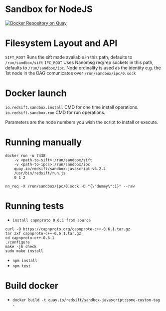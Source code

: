 # Sandbox for NodeJS
[![Docker Repository on Quay](https://quay.io/repository/redsift/sandbox-javascript/status "Docker Repository on Quay")](https://quay.io/repository/redsift/sandbox-javascript)

# Filesystem Layout and API

`SIFT_ROOT` Runs the sift made available in this path, defaults to `/run/sandbox/sift`
`IPC_ROOT` Uses Nanomsg req/rep sockets in this path, defaults to `/run/sandbox/ipc`. Node ordinality is used as the identity e.g. the 1st node in the DAG comunicates over `/run/sandbox/ipc/0.sock`

# Docker launch

`io.redsift.sandbox.install` CMD for one time install operations.
`io.redsift.sandbox.run` CMD for run operations.

Parameters are the node numbers you wish the script to install or execute.

# Running manually

	docker run -u 7438
		-v <path-to-sift>:/run/sandbox/sift
		-v <path-to-ipcs>:/run/sandbox/ipc
		quay.io/redsift/sandbox-javascript:v6.2.2
		/usr/bin/redsift/run.js
		0 1 2

`nn_req -X /run/sandbox/ipc/0.sock -D "{\"dummy\":1}" --raw`


# Running tests
 - `install capnproto 0.6.1 from source`
 ```
 curl -O https://capnproto.org/capnproto-c++-0.6.1.tar.gz
 tar zxf capnproto-c++-0.6.1.tar.gz
 cd capnproto-c++-0.6.1
 ./configure
 make -j6 check
 sudo make install
 ```
 - `npm install`
 - `npm test`

# Build docker
 - `docker build -t quay.io/redsift/sandbox-javascript:some-custom-tag .`